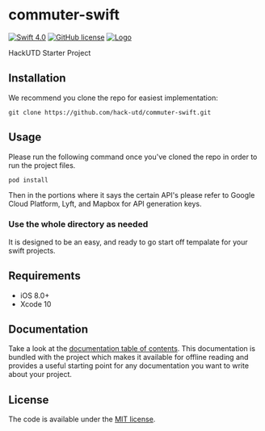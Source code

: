 # commuter-swift
[![Swift 4.0](https://img.shields.io/badge/Swift-4.0-green.svg?style=flat)](https://developer.apple.com/swift/)
[![GitHub license](https://img.shields.io/badge/license-MIT-lightgrey.svg)](https://raw.githubusercontent.com/Cuberto/flashy-tabbar/master/LICENSE)
[![Logo](https://cl.ly/b13748b53914/Image%202019-02-26%20at%202.16.45%20AM.png)](https://veveusa.com)

HackUTD Starter Project

## Installation
We recommend you clone the repo for easiest implementation:

```
git clone https://github.com/hack-utd/commuter-swift.git
```

## Usage

Please run the following command once you've cloned the repo in order to run the project files.

```
pod install
```

Then in the portions where it says the certain API's please refer to Google Cloud Platform, Lyft, and Mapbox for API generation keys.

### Use the whole directory as needed
It is designed to be an easy, and ready to go start off tempalate for your swift projects.

## Requirements

* iOS 8.0+
* Xcode 10

## Documentation

Take a look at the [documentation table of contents](dist/doc/TOC.md).
This documentation is bundled with the project which makes it
available for offline reading and provides a useful starting point for
any documentation you want to write about your project.


## License

The code is available under the [MIT license](LICENSE.txt).

